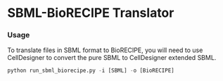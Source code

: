 # SBML-BioRECIPE Translator
### Usage

To translate files in SBML format to BioRECIPE, you will need to use CellDesigner to convert the pure SBML to CellDesigner extended SBML. 

[//]: # (test)
```python
python run_sbml_biorecipe.py -i [SBML] -o [BioRECIPE]
```
